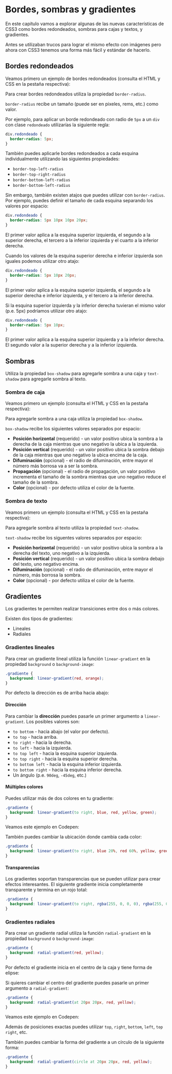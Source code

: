 # Bordes, sombras y gradientes

En este capítulo vamos a explorar algunas de las nuevas características de CSS3 como bordes redondeados, sombras para cajas y textos, y gradientes.

Antes se utilizaban trucos para lograr el mismo efecto con imágenes pero ahora con CSS3 tenemos una forma más fácil y estándar de hacerlo.

## Bordes redondeados

Veamos primero un ejemplo de bordes redondeados \(consulta el HTML y CSS en la pestaña respectiva\):

[](codepen://germanescobar/QampxP)

Para crear bordes redondeados utiliza la propiedad `border-radius`.

`border-radius` recibe un tamaño \(puede ser en pixeles, rems, etc.\) como valor.

Por ejemplo, para aplicar un borde redondeado con radio de `5px` a un `div` con clase `redondeado` utilizarías la siguiente regla:

```css
div.redondeado {
  border-radius: 5px;
}
```

También puedes aplicarle bordes redondeados a cada esquina individualmente utilizando las siguientes propiedades:

* `border-top-left-radius`
* `border-top-right-radius`
* `border-bottom-left-radius`
* `border-bottom-left-radius`

Sin embargo, también existen atajos que puedes utilizar con `border-radius`. Por ejemplo, puedes definir el tamaño de cada esquina separando los valores por espacio:

```css
div.redondeado {
  border-radius: 5px 10px 10px 20px;
}
```

El primer valor aplica a la esquina superior izquierda, el segundo a la superior derecha, el tercero a la inferior izquierda y el cuarto a la inferior derecha.

Cuando los valores de la esquina superior derecha e inferior izquierda son iguales podemos utilizar otro atajo:

```css
div.redondeado {
  border-radius: 5px 10px 20px;
}
```

El primer valor aplica a la esquina superior izquierda, el segundo a la superior derecha e inferior izquierda, y el tercero a la inferior derecha.

Si la esquina superior izquierda y la inferior derecha tuvieran el mismo valor \(p.e. 5px\) podríamos utilizar otro atajo:

```css
div.redondeado {
  border-radius: 5px 10px;
}
```

El primer valor aplica a la esquina superior izquierda y a la inferior derecha. El segundo valor a la superior derecha y a la inferior izquierda.

## Sombras

Utiliza la propiedad `box-shadow` para agregarle sombra a una caja y `text-shadow` para agregarle sombra al texto.

### Sombra de caja

Veamos primero un ejemplo \(consulta el HTML y CSS en la pestaña respectiva\):

[](codepen://germanescobar/jYZKYV)

Para agregarle sombra a una caja utiliza la propiedad `box-shadow`.

`box-shadow` recibe los siguientes valores separados por espacio:

* **Posición horizontal** \(requerido\) - un valor positivo ubica la sombra a la derecha de la caja mientras que uno negativo la ubica a la izquierda.
* **Posición vertical** \(requerido\) - un valor positivo ubica la sombra debajo de la caja mientras que uno negativo la ubica encima de la caja.
* **Difuminación** \(opcional\) - el radio de difuminación, entre mayor el número más borrosa va a ser la sombra.
* **Propagación** \(opcional\) - el radio de propagación, un valor positivo incrementa el tamaño de la sombra mientras que uno negativo reduce el tamaño de la sombra.
* **Color** \(opcional\) - por defecto utiliza el color de la fuente.

### Sombra de texto

Veamos primero un ejemplo \(consulta el HTML y CSS en la pestaña respectiva\):

[](codepen://germanescobar/VyXWga)

Para agregarle sombra al texto utiliza la propiedad `text-shadow`.

`text-shadow` recibe los siguentes valores separados por espacio:

* **Posición horizontal** \(requerido\) - un valor positivo ubica la sombra a la derecha del texto, uno negativo a la izquierda.
* **Posición vertical** \(requerido\) - un valor positivo ubica la sombra debajo del texto, uno negativo encima.
* **Difuminación** \(opcional\) - el radio de difuminación, entre mayor el número, más borrosa la sombra.
* **Color** \(opcional\) - por defecto utiliza el color de la fuente.

## Gradientes

Los gradientes te permiten realizar transiciones entre dos o más colores.

Existen dos tipos de gradientes:

* Lineales
* Radiales

### Gradientes lineales

Para crear un gradiente lineal utiliza la función `linear-gradient` en la propiedad `background` o `background-image`:

```css
.gradiente {
  background: linear-gradient(red, orange);
}
```

Por defecto la dirección es de arriba hacia abajo:

[](codepen://germanescobar/bavrNv)

#### Dirección

Para cambiar la **dirección** puedes pasarle un primer argumento a `linear-gradient`. Los posibles valores son:

* `to bottom` - hacia abajo \(el valor por defecto\).
* `to top` - hacia arriba.
* `to right` - hacia la derecha.
* `to left` - hacia la izquierda.
* `to top left` - hacia la esquina superior izquierda.
* `to top right` - hacia la esquina superior derecha.
* `to bottom left` - hacia la esquina inferior izquierda.
* `to bottom right` - hacia la esquina inferior derecha.
* Un ángulo \(p.e. `90deg`, `-45deg`, etc.\)

#### Múltiples colores

Puedes utilizar más de dos colores en tu gradiente:

```css
.gradiente {
  background: linear-gradient(to right, blue, red, yellow, green);
}
```

Veamos este ejemplo en Codepen:

[](codepen://germanescobar/Ozwdjv)

También puedes cambiar la ubicación donde cambia cada color:

```css
.gradiente {
  background: linear-gradient(to right, blue 20%, red 60%, yellow, green);
}
```

[](codepen://germanescobar/JMBxMK)

#### Transparencias

Los gradientes soportan transparencias que se pueden utilizar para crear efectos interesantes. El siguiente gradiente inicia completamente transparente y termina en un rojo total:

```css
.gradiente {
  background: linear-gradient(to right, rgba(255, 0, 0, 0), rgba(255, 0, 0, 1));
}
```

[](codepen://germanescobar/wpxNYY)

### Gradientes radiales

Para crear un gradiente radial utiliza la función `radial-gradient` en la propiedad `background` o `background-image`:

```css
.gradiente {
  background: radial-gradient(red, yellow);
}
```

Por defecto el gradiente inicia en el centro de la caja y tiene forma de elipse:

[](codepen://germanescobar/zpLeXB)

Si quieres cambiar el centro del gradiente puedes pasarle un primer argumento a `radial-gradient`:

```css
.gradiente {
  background: radial-gradient(at 20px 20px, red, yellow);
}
```

Veamos este ejemplo en Codepen:

[](codepen://germanescobar/ZvjPzb)

Además de posiciones exactas puedes utilizar `top`, `right`, `bottom`, `left`, `top right`, etc.

También puedes cambiar la forma del gradiente a un círculo de la siguiente forma:

```css
.gradiente {
  background: radial-gradient(circle at 20px 20px, red, yellow);
}
```

